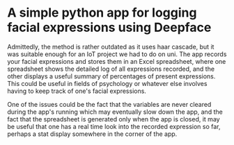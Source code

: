 # A simple python app for logging facial expressions using Deepface
Admittedly, the method is rather outdated as it uses haar cascade, but it was suitable enough for an IoT project we had to do on uni.
The app records your facial expressions and stores them in an Excel spreadsheet, where one spreadsheet shows the detailed log of all expressions recorded, and the other displays a useful summary of percentages of present expressions. This could be useful in fields of psychology or whatever else involves having to keep track of one's facial expressions.

One of the issues could be the fact that the variables are never cleared during the app's running which may eventually slow down the app, and the fact that the spreadsheet is generated only when the app is closed, it may be useful that one has a real time look into the recorded expression so far, perhaps a stat display somewhere in the corner of the app.

